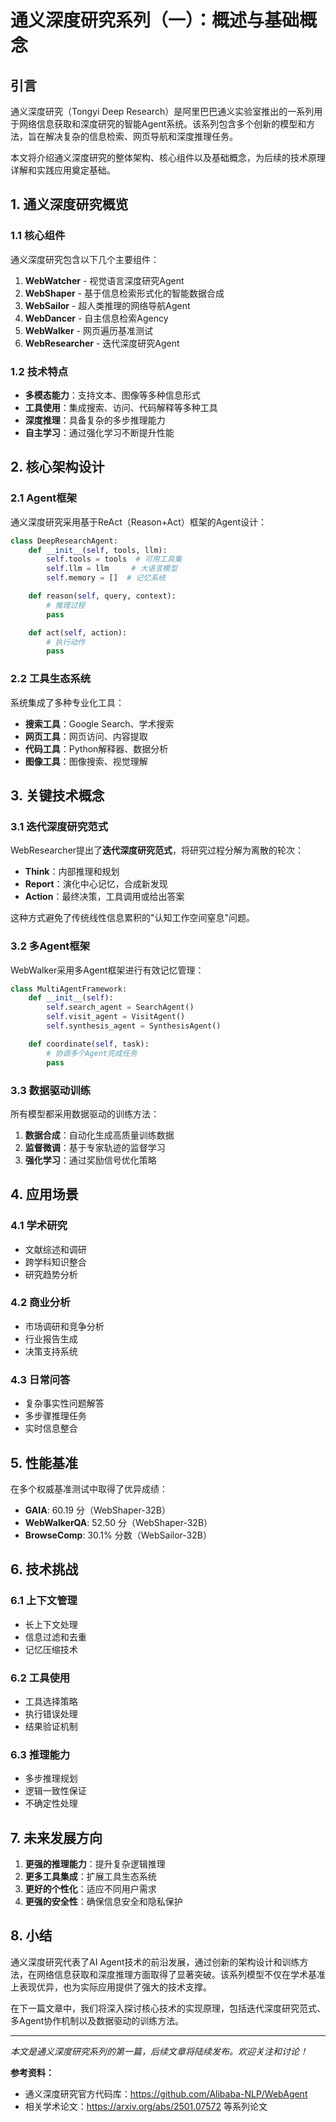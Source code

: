 # 通义深度研究系列（一）：概述与基础概念

## 引言

通义深度研究（Tongyi Deep Research）是阿里巴巴通义实验室推出的一系列用于网络信息获取和深度研究的智能Agent系统。该系列包含多个创新的模型和方法，旨在解决复杂的信息检索、网页导航和深度推理任务。

本文将介绍通义深度研究的整体架构、核心组件以及基础概念，为后续的技术原理详解和实践应用奠定基础。

## 1. 通义深度研究概览

### 1.1 核心组件

通义深度研究包含以下几个主要组件：

1. **WebWatcher** - 视觉语言深度研究Agent
2. **WebShaper** - 基于信息检索形式化的智能数据合成
3. **WebSailor** - 超人类推理的网络导航Agent
4. **WebDancer** - 自主信息检索Agency
5. **WebWalker** - 网页遍历基准测试
6. **WebResearcher** - 迭代深度研究Agent

### 1.2 技术特点

- **多模态能力**：支持文本、图像等多种信息形式
- **工具使用**：集成搜索、访问、代码解释等多种工具
- **深度推理**：具备复杂的多步推理能力
- **自主学习**：通过强化学习不断提升性能

## 2. 核心架构设计

### 2.1 Agent框架

通义深度研究采用基于ReAct（Reason+Act）框架的Agent设计：

```python
class DeepResearchAgent:
    def __init__(self, tools, llm):
        self.tools = tools  # 可用工具集
        self.llm = llm     # 大语言模型
        self.memory = []  # 记忆系统

    def reason(self, query, context):
        # 推理过程
        pass

    def act(self, action):
        # 执行动作
        pass
```

### 2.2 工具生态系统

系统集成了多种专业化工具：

- **搜索工具**：Google Search、学术搜索
- **网页工具**：网页访问、内容提取
- **代码工具**：Python解释器、数据分析
- **图像工具**：图像搜索、视觉理解

## 3. 关键技术概念

### 3.1 迭代深度研究范式

WebResearcher提出了**迭代深度研究范式**，将研究过程分解为离散的轮次：

- **Think**：内部推理和规划
- **Report**：演化中心记忆，合成新发现
- **Action**：最终决策，工具调用或给出答案

这种方式避免了传统线性信息累积的"认知工作空间窒息"问题。

### 3.2 多Agent框架

WebWalker采用多Agent框架进行有效记忆管理：

```python
class MultiAgentFramework:
    def __init__(self):
        self.search_agent = SearchAgent()
        self.visit_agent = VisitAgent()
        self.synthesis_agent = SynthesisAgent()

    def coordinate(self, task):
        # 协调多个Agent完成任务
        pass
```

### 3.3 数据驱动训练

所有模型都采用数据驱动的训练方法：

1. **数据合成**：自动化生成高质量训练数据
2. **监督微调**：基于专家轨迹的监督学习
3. **强化学习**：通过奖励信号优化策略

## 4. 应用场景

### 4.1 学术研究
- 文献综述和调研
- 跨学科知识整合
- 研究趋势分析

### 4.2 商业分析
- 市场调研和竞争分析
- 行业报告生成
- 决策支持系统

### 4.3 日常问答
- 复杂事实性问题解答
- 多步骤推理任务
- 实时信息整合

## 5. 性能基准

在多个权威基准测试中取得了优异成绩：

- **GAIA**: 60.19 分（WebShaper-32B）
- **WebWalkerQA**: 52.50 分（WebShaper-32B）
- **BrowseComp**: 30.1% 分数（WebSailor-32B）

## 6. 技术挑战

### 6.1 上下文管理
- 长上下文处理
- 信息过滤和去重
- 记忆压缩技术

### 6.2 工具使用
- 工具选择策略
- 执行错误处理
- 结果验证机制

### 6.3 推理能力
- 多步推理规划
- 逻辑一致性保证
- 不确定性处理

## 7. 未来发展方向

1. **更强的推理能力**：提升复杂逻辑推理
2. **更多工具集成**：扩展工具生态系统
3. **更好的个性化**：适应不同用户需求
4. **更强的安全性**：确保信息安全和隐私保护

## 8. 小结

通义深度研究代表了AI Agent技术的前沿发展，通过创新的架构设计和训练方法，在网络信息获取和深度推理方面取得了显著突破。该系列模型不仅在学术基准上表现优异，也为实际应用提供了强大的技术支撑。

在下一篇文章中，我们将深入探讨核心技术的实现原理，包括迭代深度研究范式、多Agent协作机制以及数据驱动的训练方法。

---

*本文是通义深度研究系列的第一篇，后续文章将陆续发布。欢迎关注和讨论！*

**参考资料：**
- 通义深度研究官方代码库：https://github.com/Alibaba-NLP/WebAgent
- 相关学术论文：https://arxiv.org/abs/2501.07572 等系列论文